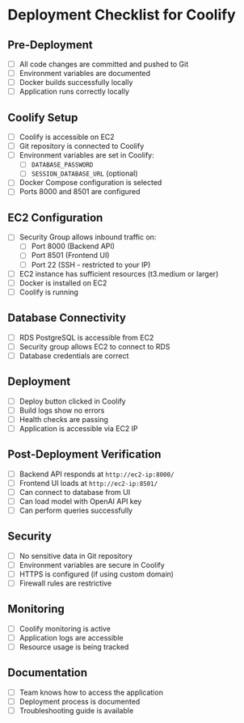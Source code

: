 # Deployment Checklist for Coolify

## Pre-Deployment
- [ ] All code changes are committed and pushed to Git
- [ ] Environment variables are documented
- [ ] Docker builds successfully locally
- [ ] Application runs correctly locally

## Coolify Setup
- [ ] Coolify is accessible on EC2
- [ ] Git repository is connected to Coolify
- [ ] Environment variables are set in Coolify:
  - [ ] `DATABASE_PASSWORD`
  - [ ] `SESSION_DATABASE_URL` (optional)
- [ ] Docker Compose configuration is selected
- [ ] Ports 8000 and 8501 are configured

## EC2 Configuration
- [ ] Security Group allows inbound traffic on:
  - [ ] Port 8000 (Backend API)
  - [ ] Port 8501 (Frontend UI)
  - [ ] Port 22 (SSH - restricted to your IP)
- [ ] EC2 instance has sufficient resources (t3.medium or larger)
- [ ] Docker is installed on EC2
- [ ] Coolify is running

## Database Connectivity
- [ ] RDS PostgreSQL is accessible from EC2
- [ ] Security group allows EC2 to connect to RDS
- [ ] Database credentials are correct

## Deployment
- [ ] Deploy button clicked in Coolify
- [ ] Build logs show no errors
- [ ] Health checks are passing
- [ ] Application is accessible via EC2 IP

## Post-Deployment Verification
- [ ] Backend API responds at `http://ec2-ip:8000/`
- [ ] Frontend UI loads at `http://ec2-ip:8501/`
- [ ] Can connect to database from UI
- [ ] Can load model with OpenAI API key
- [ ] Can perform queries successfully

## Security
- [ ] No sensitive data in Git repository
- [ ] Environment variables are secure in Coolify
- [ ] HTTPS is configured (if using custom domain)
- [ ] Firewall rules are restrictive

## Monitoring
- [ ] Coolify monitoring is active
- [ ] Application logs are accessible
- [ ] Resource usage is being tracked

## Documentation
- [ ] Team knows how to access the application
- [ ] Deployment process is documented
- [ ] Troubleshooting guide is available 